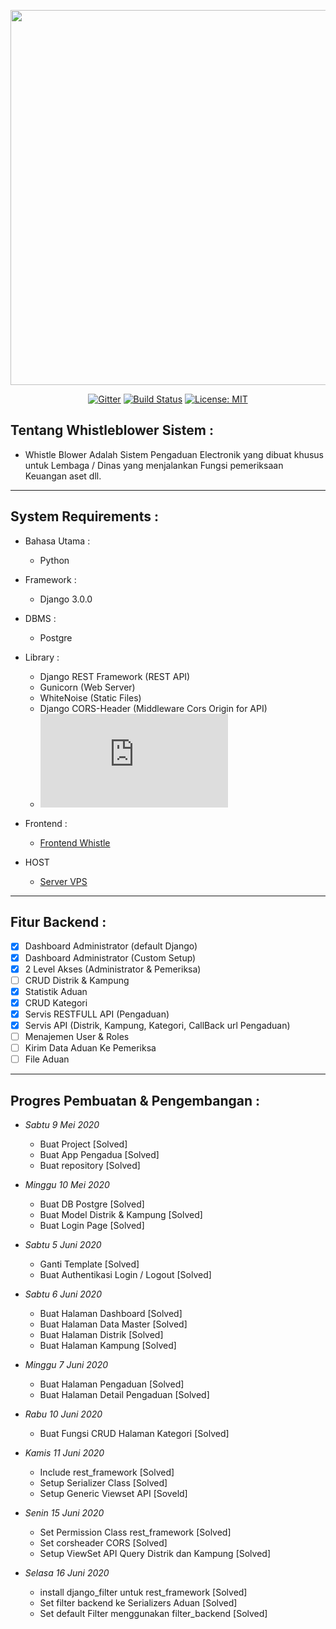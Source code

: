 <p align="center"><img src="https://live.staticflickr.com/65535/49873465473_ac1790f091_b.jpg" width="600px"></p>

<p align="center">
  <a href="https://gitter.im/jayapura_django/community?utm_source=badge&utm_medium=badge&utm_campaign=pr-badge"><img src="https://badges.gitter.im/jayapura_django/community.svg" alt="Gitter" target="_blank"></a>
  <a href="https://github.com/jayapura-dev/backend-whistleblower/actions"><img src="https://github.com/jayapura-dev/backend-whistleblower/workflows/Production%20Server/badge.svg" alt="Build Status" target="_blank"></a>
  <a href="https://github.com/Ekhel/whistleblower/blob/master/LICENSE"><img src="https://img.shields.io/badge/License-MIT-green.svg" alt="License: MIT" target="_blank"></a>
</p>

## Tentang Whistleblower Sistem :
  - Whistle Blower Adalah Sistem Pengaduan Electronik yang dibuat khusus untuk Lembaga / Dinas
  yang menjalankan Fungsi pemeriksaan Keuangan aset dll.

  ----------------------------------------------------------------------------------------------------------------------

## System Requirements :
* Bahasa Utama :
  - Python

* Framework :
  - Django 3.0.0

* DBMS :
  - Postgre

* Library :
  - Django REST Framework (REST API)
  - Gunicorn (Web Server)
  - WhiteNoise (Static Files)
  - Django CORS-Header (Middleware Cors Origin for API)
  - ![requirements](https://github.com/jayapura-dev/backend-whistleblower/blob/master/requirements.txt)

* Frontend :
  - [Frontend Whistle](https://github.com/jayapura-dev/frontend-whistleblower)

* HOST
  - [Server VPS]()

----------------------------------------------------------------------------------------------------------------------
## Fitur Backend :
  - [x] Dashboard Administrator (default Django)
  - [x] Dashboard Administrator (Custom Setup)
  - [x] 2 Level Akses (Administrator & Pemeriksa)
  - [ ] CRUD Distrik & Kampung 
  - [x] Statistik Aduan
  - [x] CRUD Kategori
  - [x] Servis RESTFULL API (Pengaduan)
  - [x] Servis API (Distrik, Kampung, Kategori, CallBack url Pengaduan)
  - [ ] Menajemen User & Roles
  - [ ] Kirim Data Aduan Ke Pemeriksa
  - [ ] File Aduan

-----------------------------------------------------------------------------------------------------------------------

## Progres Pembuatan & Pengembangan :

* *Sabtu 9 Mei 2020*
  - Buat Project [Solved]
  - Buat App Pengadua [Solved]
  - Buat repository [Solved]

* *Minggu 10 Mei 2020*
  - Buat DB Postgre [Solved]
  - Buat Model Distrik & Kampung [Solved]
  - Buat Login Page [Solved]

* *Sabtu 5 Juni 2020*
  - Ganti Template [Solved]
  - Buat Authentikasi Login / Logout [Solved]

* *Sabtu 6 Juni 2020*
  - Buat Halaman Dashboard [Solved]
  - Buat Halaman Data Master [Solved]
  - Buat Halaman Distrik [Solved]
  - Buat Halaman Kampung [Solved]

* *Minggu 7 Juni 2020*
  - Buat Halaman Pengaduan [Solved]
  - Buat Halaman Detail Pengaduan [Solved]

* *Rabu 10 Juni 2020*
  - Buat Fungsi CRUD Halaman Kategori [Solved]

* *Kamis 11 Juni 2020*
  - Include rest_framework [Solved]
  - Setup Serializer Class [Solved]
  - Setup Generic Viewset API [Soveld]

* *Senin 15 Juni 2020*
  - Set Permission Class rest_framework [Solved]
  - Set corsheader CORS [Solved]
  - Setup ViewSet API Query Distrik dan Kampung [Solved]

* *Selasa 16 Juni 2020*
  - install django_filter untuk rest_framework [Solved]
  - Set filter backend ke Serializers Aduan [Solved]
  - Set default Filter menggunakan filter_backend [Solved]

